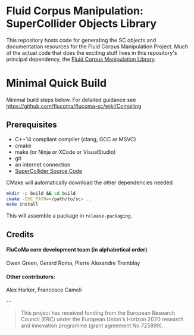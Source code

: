 # Fluid Corpus Manipulation: SuperCollider Objects Library

This repository hosts code for generating the SC objects and documentation resources for the Fluid Corpus Manipulation Project. Much of the actual code that does the exciting stuff lives in this repository's principal dependency, the [Fluid Corpus Manipulation Library](https://github.com/flucoma/flucoma-core).

# Minimal Quick Build

Minimal build steps below. For detailed guidance see https://github.com/flucoma/flucoma-sc/wiki/Compiling

## Prerequisites 

* C++14 compliant compiler (clang, GCC or MSVC)
* cmake 
* make (or Ninja or XCode or VisualStudio)
* git 
* an internet connection 
* [SuperCollider Source Code](https://github.com/supercollider/supercollider)

CMake will automatically download the other dependencies needed

```bash
mkdir -p build && cd build
cmake -DSC_PATH=</path/to/sc> ..
make install
```

This will assemble a package in `release-packaging`.

## Credits 
#### FluCoMa core development team (in alphabetical order)
Owen Green, Gerard Roma, Pierre Alexandre Tremblay

#### Other contributors:
Alex Harker, Francesco Cameli

--

> This project has received funding from the European Research Council (ERC) under the European Union's Horizon 2020 research and innovation programme (grant agreement No 725899).
